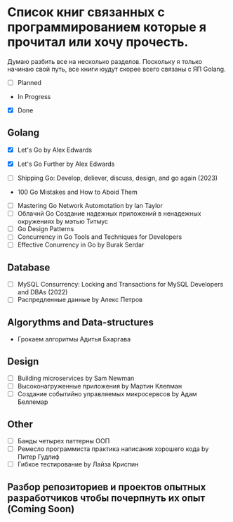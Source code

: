 # Список книг связанных с программированием которые я прочитал или хочу прочесть.

Думаю разбить все на несколько разделов.
Поскольку я только начинаю свой путь, все книги юудут скорее всего связаны с ЯП Golang.

- [ ] Planned
- In Progress
- [x] Done

## Golang
- [x] Let's Go by Alex Edwards
- [x] Let's Go Further by Alex Edwards

- [ ] Shipping Go: Develop, deliever, discuss, design, and go again (2023)
- 100 Go Mistakes and How to Aboid Them
- [ ] Mastering Go Network Automotation by Ian Taylor
- [ ] Облачнй Go Создание надежных приложений в ненадежных окружениях by мэтью Титмус
- [ ] Go Design Patterns
- [ ] Concurrency in Go Tools and Techniques for Developers
- [ ] Effective Conurrency in Go by Burak Serdar

## Database
- [ ] MySQL Consurrency: Locking and Transactions for MySQL Developers and DBAs (2022)
- [ ] Распредленные данные by Алекс Петров

## Algorythms and Data-structures
- Грокаем алгоритмы Адитья Бхаргава

## Design
- [ ] Building microservices by Sam Newman
- [ ] Высоконагруженные приложения by Мартин Клепман
- [ ] Создание событийно управляемых микросервсов by Адам Беллемар

## Other
- [ ] Банды четырех паттерны ООП
- [ ] Ремесло программиста практика написания хорошего кода by Питер Гудлиф
- [ ] Гибкое тестирование by Лайза Криспин

## Разбор репозиториев и проектов опытных разработчиков чтобы почерпнуть их опыт (Coming Soon)